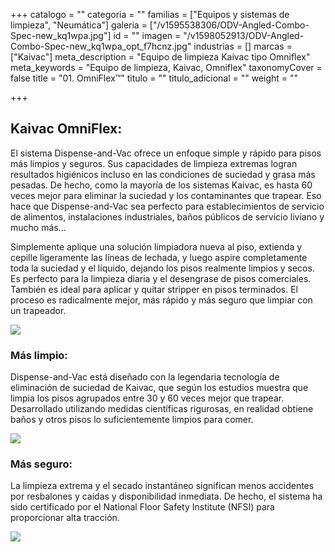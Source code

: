 +++
catalogo = ""
categoria = ""
familias = ["Equipos y sistemas de limpieza", "Neumática"]
galeria = ["/v1595538306/ODV-Angled-Combo-Spec-new_kq1wpa.jpg"]
id = ""
imagen = "/v1598052913/ODV-Angled-Combo-Spec-new_kq1wpa_opt_f7hcnz.jpg"
industrias = []
marcas = ["Kaivac"]
meta_description = "Equipo de limpieza Kaivac tipo Omniflex"
meta_keywords = "Equipo de limpieza, Kaivac, Omniflex"
taxonomyCover = false
title = "01. OmniFlex™"
titulo = ""
titulo_adicional = ""
weight = ""

+++
## **Kaivac OmniFlex:**

El sistema Dispense-and-Vac ofrece un enfoque simple y rápido para pisos más limpios y seguros. Sus capacidades de limpieza extremas logran resultados higiénicos incluso en las condiciones de suciedad y grasa más pesadas. De hecho, como la mayoría de los sistemas Kaivac, es hasta 60 veces mejor para eliminar la suciedad y los contaminantes que trapear. Eso hace que Dispense-and-Vac sea perfecto para establecimientos de servicio de alimentos, instalaciones industriales, baños públicos de servicio liviano y mucho más...

Simplemente aplique una solución limpiadora nueva al piso, extienda y cepille ligeramente las líneas de lechada, y luego aspire completamente toda la suciedad y el líquido, dejando los pisos realmente limpios y secos. Es perfecto para la limpieza diaria y el desengrase de pisos comerciales. También es ideal para aplicar y quitar stripper en pisos terminados. El proceso es radicalmente mejor, más rápido y más seguro que limpiar con un trapeador.

![](https://res.cloudinary.com/novatec/v1595538695/omniflexx_q0ktcu.png)

### Más limpio:

Dispense-and-Vac está diseñado con la legendaria tecnología de eliminación de suciedad de Kaivac, que según los estudios muestra que limpia los pisos agrupados entre 30 y 60 veces mejor que trapear. Desarrollado utilizando medidas científicas rigurosas, en realidad obtiene baños y otros pisos lo suficientemente limpios para comer.

![](https://res.cloudinary.com/novatec/v1595538761/limpio_i9zdb5.png)

### Más seguro:

La limpieza extrema y el secado instantáneo significan menos accidentes por resbalones y caídas y disponibilidad inmediata. De hecho, el sistema ha sido certificado por el National Floor Safety Institute (NFSI) para proporcionar alta tracción.

![](https://res.cloudinary.com/novatec/v1595538923/hospi_bg66um.png)